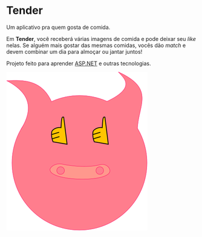Tender
======
Um aplicativo pra quem gosta de comida.

Em **Tender**, você receberá várias imagens de comida e pode deixar seu *like*
nelas. Se alguém mais gostar das mesmas comidas, vocês dão *match* e devem
combinar um dia para almoçar ou jantar juntos!

Projeto feito para aprender [ASP.NET](https://www.asp.net/) e outras
tecnologias.

![Tender logo](Tender/wwwroot/images/logo.svg)

